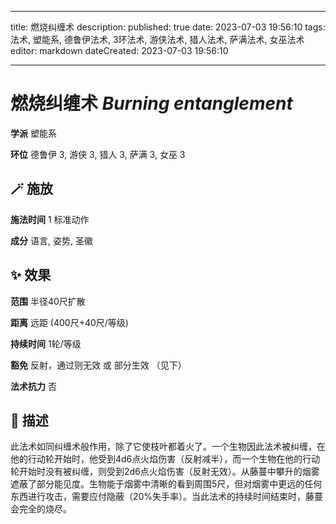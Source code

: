 
---
title: 燃烧纠缠术
description: 
published: true
date: 2023-07-03 19:56:10
tags: 法术, 塑能系, 德鲁伊法术, 3环法术, 游侠法术, 猎人法术, 萨满法术, 女巫法术
editor: markdown
dateCreated: 2023-07-03 19:56:10

---

# **燃烧纠缠术** *Burning entanglement*

**学派** 塑能系 

**环位** 德鲁伊 3, 游侠 3, 猎人 3, 萨满 3, 女巫 3

## 🪄 施放

**施法时间** 1 标准动作

**成分** 语言, 姿势, 圣徽

## ✨ 效果  

**范围** 半径40尺扩散

**距离** 远距 (400尺+40尺/等级)  

**持续时间** 1轮/等级 

**豁免** 反射，通过则无效 或 部分生效 （见下）

**法术抗力** 否

## 📖 描述

此法术如同纠缠术般作用，除了它使枝叶都着火了。一个生物因此法术被纠缠，在他的行动轮开始时，他受到4d6点火焰伤害（反射减半），而一个生物在他的行动轮开始时没有被纠缠，则受到2d6点火焰伤害（反射无效）。从藤蔓中攀升的烟雾遮蔽了部分能见度。生物能于烟雾中清晰的看到周围5尺，但对烟雾中更远的任何东西进行攻击，需要应付隐蔽（20%失手率）。当此法术的持续时间结束时，藤蔓会完全的烧尽。
    